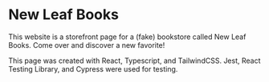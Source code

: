 # New Leaf Books

This website is a storefront page for a (fake) bookstore called New Leaf Books. Come over and discover a new favorite!

This page was created with React, Typescript, and TailwindCSS. Jest, React Testing Library, and Cypress were used for testing.
